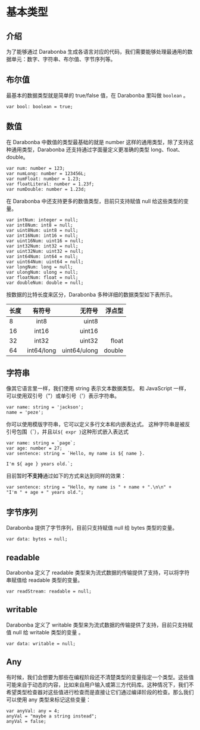 # 基本类型

## 介绍

为了能够通过 Darabonba 生成各语言对应的代码，我们需要能够处理最通用的数据单元：数字、字符串、布尔值、字节序列等。

## 布尔值

最基本的数据类型就是简单的 true/false 值，在 Darabonba 里叫做 `boolean` 。
```dara
var bool: boolean = true;
```
## 数值

在 Darabonba 中数值的类型最基础的就是 number 这样的通用类型，除了支持这种通用类型，Darabonba 还支持通过字面量定义更准确的类型 long、float、double。

```dara
var num: number = 123;
var numLong: number = 123456L;
var numFloat: number = 1.23;
var floatLiteral: number = 1.23f;
var numDouble: number = 1.23d;
```
在 Darabonba 中还支持更多的数值类型，目前只支持赋值 null 给这些类型的变量。
```dara
var intNum: integer = null;
var int8Num: int8 = null;
var uint8Num: uint8 = null;
var int16Num: int16 = null;
var uint16Num: uint16 = null;
var int32Num: int32 = null;
var uint32Num: uint32 = null;
var int64Num: int64 = null;
var uint64Num: uint64 = null;
var longNum: long = null;
var ulongNum: ulong = null;
var floatNum: float = null;
var doubleNum: double = null;
```
按数据的比特长度来区分，Darabonba 多种详细的数据类型如下表所示。

长度|有符号|无符号|浮点型
---|:--:|---:|---:
8|int8|uint8|
16|int16|uint16|
32|int32|uint32|float
64|int64/long|uint64/ulong|double

## 字符串

像其它语言里一样，我们使用 string 表示文本数据类型。 和 JavaScript 一样，可以使用双引号（"）或单引号（'）表示字符串。
```dara
var name: string = 'jackson';
name = 'peze';
```
你可以使用模版字符串，它可以定义多行文本和内嵌表达式。 这种字符串是被反引号包围（**\`**），并且以`${ expr }`这种形式嵌入表达式
```dara
var name: string = `page`;
var age: number = 27;
var sentence: string = `Hello, my name is ${ name }.

I'm ${ age } years old.`;
```
目前暂时**不支持**通过如下的方式来达到同样的效果：
```dara
var sentence: string = "Hello, my name is " + name + ".\n\n" +
"I'm " + age + " years old.";
```

## 字节序列

Darabonba 提供了字节序列，目前只支持赋值 null 给 bytes 类型的变量。
```dara
var data: bytes = null;
```

## readable

Darabonba 定义了 readable 类型来为流式数据的传输提供了支持，可以将字符串赋值给 readable 类型的变量。
```dara
var readStream: readable = null;
```

## writable

Darabonba 定义了 writable 类型来为流式数据的传输提供了支持，目前只支持赋值 null 给 writable 类型的变量 。
```dara
var data: writable = null;
```
## Any

有时候，我们会想要为那些在编程阶段还不清楚类型的变量指定一个类型。这些值可能来自于动态的内容，比如来自用户输入或第三方代码库。这种情况下，我们不希望类型检查器对这些值进行检查而是直接让它们通过编译阶段的检查。那么我们可以使用 any 类型来标记这些变量：

```dara
var anyVal: any = 4;
anyVal = "maybe a string instead";
anyVal = false;
```